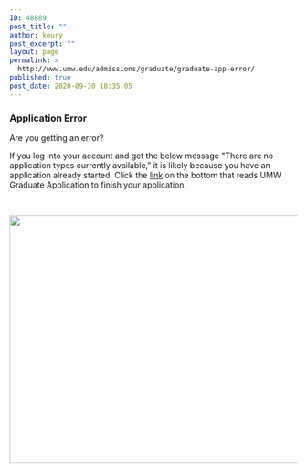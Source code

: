 ```yaml
---
ID: 48889
post_title: ""
author: keury
post_excerpt: ""
layout: page
permalink: >
  http://www.umw.edu/admissions/graduate/graduate-app-error/
published: true
post_date: 2020-09-30 18:35:05
---
```

<h3>Application Error</h3>
Are you getting an error?

If you log into your account and get the below message "There are no application types currently available," it is likely because you have an application already started. Click the <a href="https://admissions.umw.edu/apply/?sr=136e0bf9-e702-4eae-852a-8bfaf871b4bb">link</a> on the bottom that reads UMW Graduate Application to finish your application.

&nbsp;

<img class="alignleft size-full wp-image-48890" src="http://www.umw.edu/admissions/wp-content/uploads/sites/6/2020/09/Grad-App-Error.jpg" alt="" width="607" height="433" />